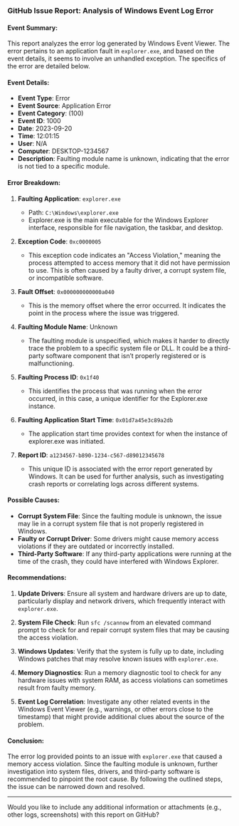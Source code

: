 ### GitHub Issue Report: Analysis of Windows Event Log Error

#### Event Summary:
This report analyzes the error log generated by Windows Event Viewer. The error pertains to an application fault in `explorer.exe`, and based on the event details, it seems to involve an unhandled exception. The specifics of the error are detailed below.

#### Event Details:
- **Event Type**: Error
- **Event Source**: Application Error
- **Event Category**: (100)
- **Event ID**: 1000
- **Date**: 2023-09-20
- **Time**: 12:01:15
- **User**: N/A
- **Computer**: DESKTOP-1234567
- **Description**: Faulting module name is unknown, indicating that the error is not tied to a specific module.

#### Error Breakdown:
1. **Faulting Application**: `explorer.exe`
   - Path: `C:\Windows\explorer.exe`
   - Explorer.exe is the main executable for the Windows Explorer interface, responsible for file navigation, the taskbar, and desktop.

2. **Exception Code**: `0xc0000005`
   - This exception code indicates an "Access Violation," meaning the process attempted to access memory that it did not have permission to use. This is often caused by a faulty driver, a corrupt system file, or incompatible software.

3. **Fault Offset**: `0x000000000000a040`
   - This is the memory offset where the error occurred. It indicates the point in the process where the issue was triggered.

4. **Faulting Module Name**: Unknown
   - The faulting module is unspecified, which makes it harder to directly trace the problem to a specific system file or DLL. It could be a third-party software component that isn’t properly registered or is malfunctioning.

5. **Faulting Process ID**: `0x1f40`
   - This identifies the process that was running when the error occurred, in this case, a unique identifier for the Explorer.exe instance.

6. **Faulting Application Start Time**: `0x01d7a45e3c89a2db`
   - The application start time provides context for when the instance of explorer.exe was initiated.

7. **Report ID**: `a1234567-b890-1234-c567-d89012345678`
   - This unique ID is associated with the error report generated by Windows. It can be used for further analysis, such as investigating crash reports or correlating logs across different systems.

#### Possible Causes:
- **Corrupt System File**: Since the faulting module is unknown, the issue may lie in a corrupt system file that is not properly registered in Windows.
- **Faulty or Corrupt Driver**: Some drivers might cause memory access violations if they are outdated or incorrectly installed.
- **Third-Party Software**: If any third-party applications were running at the time of the crash, they could have interfered with Windows Explorer.

#### Recommendations:
1. **Update Drivers**: Ensure all system and hardware drivers are up to date, particularly display and network drivers, which frequently interact with `explorer.exe`.
   
2. **System File Check**: Run `sfc /scannow` from an elevated command prompt to check for and repair corrupt system files that may be causing the access violation.

3. **Windows Updates**: Verify that the system is fully up to date, including Windows patches that may resolve known issues with `explorer.exe`.

4. **Memory Diagnostics**: Run a memory diagnostic tool to check for any hardware issues with system RAM, as access violations can sometimes result from faulty memory.

5. **Event Log Correlation**: Investigate any other related events in the Windows Event Viewer (e.g., warnings, or other errors close to the timestamp) that might provide additional clues about the source of the problem.

#### Conclusion:
The error log provided points to an issue with `explorer.exe` that caused a memory access violation. Since the faulting module is unknown, further investigation into system files, drivers, and third-party software is recommended to pinpoint the root cause. By following the outlined steps, the issue can be narrowed down and resolved.


---

Would you like to include any additional information or attachments (e.g., other logs, screenshots) with this report on GitHub?

